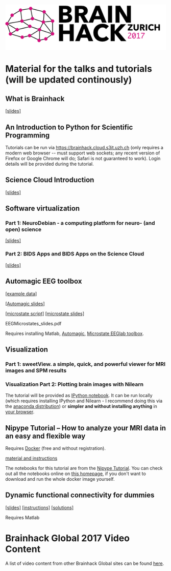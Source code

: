 ![](images/Brainhack_Zurich_2017.png)
# Material for the talks and tutorials (will be updated continously)

## What is Brainhack
[\[slides\]](https://docs.google.com/presentation/d/1bt-sMmYbjCF5kzqH2pUcjRLLpQFtDOrxLRDr5BG6cMk/edit#slide=id.g1cf6b027c2_0_209)

## An Introduction to Python for Scientific Programming
Tutorials can be run via https://brainhack.cloud.s3it.uzh.ch (only requires a modern web browser -- must support web sockets; any recent version of Firefox or Google Chrome will do; Safari is not guaranteed to work). Login details will be provided during the tutorial.


## Science Cloud Introduction

[\[slides\]](https://github.com/DynAge/brainhack-zh/raw/master/misc/ScienceCloudIntroduction.pdf)

## Software virtualization
### Part 1: NeuroDebian - a computing platform for neuro- (and open) science
[\[slides\]](https://github.com/DynAge/brainhack-zh/raw/master/misc/NeuroDebianBrainhack_jo.pdf)


### Part 2: BIDS Apps and BIDS Apps on the Science Cloud
[\[slides\]](https://docs.google.com/presentation/d/1gMB3LyjEx7UtECKnSfrTcW9EqWvfSt6wL6KpJuypFn0/edit?usp=sharing)

## Automagic EEG toolbox
[\[example data\]](https://www.dropbox.com/s/ff4lx9m6mj871at/AutomagicData.zip?dl=0)

[\[Automagic slides\]](https://github.com/DynAge/brainhack-zh/blob/master/misc/Brainhack_Automagic_Final_compressed.pdf)


[\[microstate script\]](https://github.com/DynAge/brainhack-zh/blob/master/misc/MicrostateBrainHackSingle.m)
[\[microstate slides\]](https://github.com/DynAge/brainhack-zh/blob/master/misc/EEGMicrostates_slides.pdf)

EEGMicrostates_slides.pdf

Requires installing Matlab, [Automagic](https://github.com/amirrezaw/automagic),
[Microstate EEGlab toolbox](https://github.com/atpoulsen/Microstate-EEGlab-toolbox).


## Visualization

### Part 1: sweetView. a simple, quick, and powerful viewer for MRI images and SPM results


### Visualization Part 2: Plotting brain images with Nilearn
The tutorial will be provided as [IPython notebook](https://github.com/fliem/nilearn_tutorials/blob/master/2_0_visualization_of_brain_images_simple.ipynb).
It can be run locally (which requires installing IPython and Nilearn - I recommend doing this via the [anaconda distribution](http://www.continuum.io/downloads))
or **simpler and without installing anything** in [your browser](https://brainhack.cloud.s3it.uzh.ch).


## Nipype Tutorial – How to analyze your MRI data in an easy and flexible way
Requires [Docker](https://www.docker.com/products/overview) (free and without registration).

[material and instructions](https://github.com/miykael/nipype_course)

The notebooks for this tutorial are from the
[Nipype Tutorial](https://github.com/miykael/nipype_tutorial).
You can check out all the notebooks online on
[this homepage](https://miykael.github.io/nipype_tutorial/),
if you don't want to download and run the whole docker image yourself.


## Dynamic functional connectivity for dummies
[\[slides\]](http://miplab.epfl.ch/media/BrainHack.pdf)
[\[instructions\]](https://github.com/DynAge/brainhack-zh/blob/master/misc/Brainhack_dynConn_Instructions.pdf)
[\[solutions\]](https://github.com/DynAge/brainhack-zh/blob/master/misc/Brainhack_dynConn_Solutions.pdf)



Requires Matlab



# Brainhack Global 2017 Video Content
A list of video content from other Brainhack Global sites can be found
[here](https://hackpad.com/Brainhack-Global-2017-Video-Content-ZP53JJlhGyJ).
